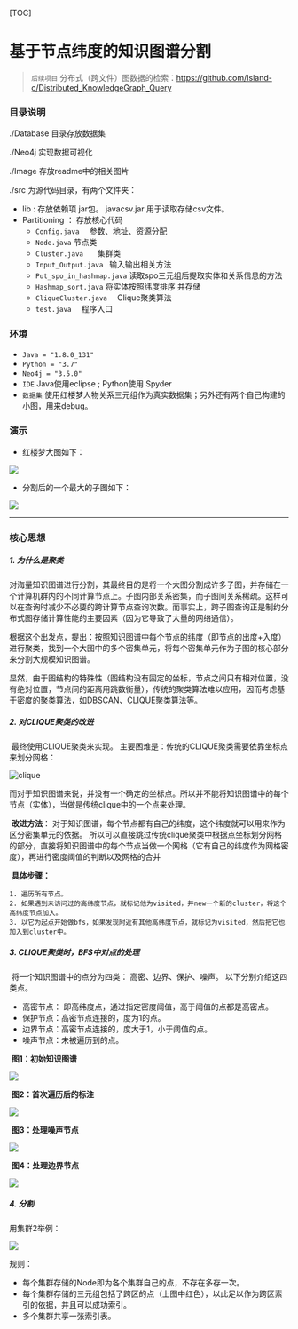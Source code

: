 [TOC]

# 基于节点纬度的知识图谱分割

> `后续项目` 分布式（跨文件）图数据的检索：<https://github.com/Island-c/Distributed_KnowledgeGraph_Query>

 ###  目录说明

./Database 目录存放数据集

./Neo4j 实现数据可视化

./Image 存放readme中的相关图片

./src 为源代码目录，有两个文件夹：

- lib : 存放依赖项 jar包。 javacsv.jar 用于读取存储csv文件。
- Partitioning ： 存放核心代码
    - `Config.java  ` 参数、地址、资源分配
    - `Node.java`  节点类
    - `Cluster.java   ` 集群类
    - `Input_Output.java ` 输入输出相关方法
    - `Put_spo_in_hashmap.java` 读取spo三元组后提取实体和关系信息的方法
    - `Hashmap_sort.java`  将实体按照纬度排序 并存储
    - `CliqueCluster.java  ` Clique聚类算法
    - `test.java  ` 程序入口

### 环境

- `Java = "1.8.0_131"`
- `Python = "3.7"`
- `Neo4j = "3.5.0"`
- `IDE`   Java使用eclipse  ;  Python使用 Spyder
- `数据集`  使用红楼梦人物关系三元组作为真实数据集；另外还有两个自己构建的小图，用来debug。

### 演示

- 红楼梦大图如下：

![](./Image/red_building_all.jpg)

- 分割后的一个最大的子图如下： 

![](./Image/red_building_part1.jpg)



----------------------------------

### 核心思想

##### 1. 为什么是聚类

​	对海量知识图谱进行分割，其最终目的是将一个大图分割成许多子图，并存储在一个计算机群内的不同计算节点上。子图内部关系密集，而子图间关系稀疏。这样可以在查询时减少不必要的跨计算节点查询次数。而事实上，跨子图查询正是制约分布式图存储计算性能的主要因素（因为它导致了大量的网络通信）。

​	根据这个出发点，提出：按照知识图谱中每个节点的纬度（即节点的出度+入度）进行聚类，找到一个大图中的多个密集单元，将每个密集单元作为子图的核心部分来分割大规模知识图谱。

​	显然，由于图结构的特殊性（图结构没有固定的坐标，节点之间只有相对位置，没有绝对位置，节点间的距离用跳数衡量），传统的聚类算法难以应用，因而考虑基于密度的聚类算法，如DBSCAN、CLIQUE聚类算法等。



##### 2. 对CLIQUE聚类的改进

​	最终使用CLIQUE聚类来实现。 主要困难是：传统的CLIQUE聚类需要依靠坐标点来划分网格：

![clique](./Image/clique.jpg)

​	而对于知识图谱来说，并没有一个确定的坐标点。所以并不能将知识图谱中的每个节点（实体），当做是传统clique中的一个点来处理。

​	**改进方法**： 对于知识图谱，每个节点都有自己的纬度，这个纬度就可以用来作为区分密集单元的依据。 所以可以直接跳过传统clique聚类中根据点坐标划分网格的部分，直接将知识图谱中的每个节点当做一个网格（它有自己的纬度作为网格密度），再进行密度阈值的判断以及网格的合并

​	**具体步骤：**

 	1. 遍历所有节点。
 	2. 如果遇到未访问过的高纬度节点，就标记他为visited，并new一个新的cluster，将这个高纬度节点加入。
 	3. 以它为起点开始做bfs，如果发现附近有其他高纬度节点，就标记为visited，然后把它也加入到cluster中。



##### 3. CLIQUE聚类时，BFS中对点的处理

​	将一个知识图谱中的点分为四类： 高密、边界、保护、噪声。 以下分别介绍这四类点。

- 高密节点： 即高纬度点，通过指定密度阈值，高于阈值的点都是高密点。
- 保护节点：高密节点连接的，度为1的点。
- 边界节点：高密节点连接的，度大于1，小于阈值的点。
- 噪声节点：未被遍历到的点。



​	**图1：初始知识图谱**

![](./Image/nodetype_1.jpg)

​	**图2：首次遍历后的标注**

![](./Image/nodetype_2.jpg)

​	**图3：处理噪声节点**

![](./Image/nodetype_3.jpg)



​	**图4：处理边界节点**

![](./Image/nodetype_4.jpg)



##### 4. 分割

用集群2举例：

![](./Image/nodestore.jpg)

规则：

- 每个集群存储的Node即为各个集群自己的点，不存在多存一次。
- 每个集群存储的三元组包括了跨区的点（上图中红色），以此足以作为跨区索引的依据，并且可以成功索引。
- 多个集群共享一张索引表。